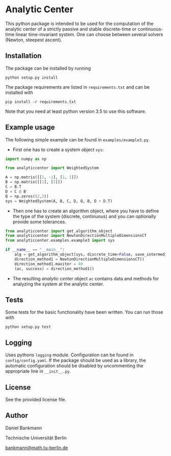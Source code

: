 # Analytic Center

This python package is intended to be used for the computation of the analytic center of a strictly passive and stable discrete-time or continuous-time linear time-invariant system.
One can choose between several solvers (Newton, steepest ascent).

## Installation
The package can be installed by running

`python setup.py install`

The package requirements are listed in `requirements.txt` and can be installed with 

`pip install -r requirements.txt`

Note that you need at least python version 3.5 to use this software.


## Example usage
The following simple example can be found in `examples/example3.py`.
* First one has to create a system object `sys`:

```python
import numpy as np

from analyticcenter import WeightedSystem

A = np.matrix([[1, -1], [1, 1]])
B = np.matrix([[1], [1]])
C = B.T
D = C @ B
Q = np.zeros((2,2))
sys = WeightedSystem(A, B, C, D, Q, B, D + D.T)
```

* Then one has to create an algorithm object, where you have to define the type of the system (discrete, continuous) and you can optionally provide some tolerances.

```python
from analyticcenter import get_algorithm_object
from analyticcenter import NewtonDirectionMultipleDimensionsCT
from analyticcenter.examples.example3 import sys

if __name__ == "__main__":
    alg = get_algorithm_object(sys, discrete_time=False, save_intermediate=True, abs_tol=9e-12)
    direction_method1 = NewtonDirectionMultipleDimensionsCT()
    direction_method1.maxiter = 40
    (ac, success) = direction_method1()
```

* The resulting _analytic center_ object `ac` contains data and methods for analyzing the system at the analytic center.

## Tests
Some tests for the basic functionality have been written. You can run those with 

`python setup.py test`

## Logging
Uses pythons `logging` module. Configuration can be found in `config/config.yaml`. If the package should be used as a library, the automatic configuration should be disabled by uncommenting the appropriate line in `__init__.py`.
## License
See the provided license file.

## Author
Daniel Bankmann

Technische Universität Berlin

bankmann@math.tu-berlin.de
